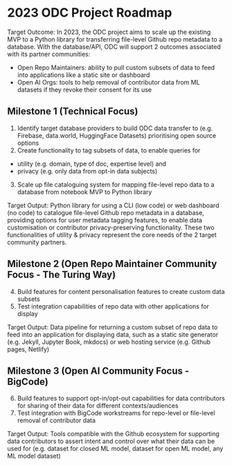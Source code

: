 # 2023 ODC Project Roadmap

Target Outcome: In 2023, the ODC project aims to scale up the existing MVP to a Python library for transferring file-level Github repo metadata to a database. With the database/API, ODC will support 2 outcomes associated with its partner communities:
* Open Repo Maintainers: ability to pull custom subsets of data to feed into applications like a static site or dashboard
* Open AI Orgs: tools to help removal of contributor data from ML datasets if they revoke their consent for its use

## Milestone 1 (Technical Focus)
1. Identify target database providers to build ODC data transfer to (e.g. Firebase, data.world, HuggingFace Datasets) prioritising open source options
2. Create functionality to tag subsets of data, to enable queries for 
- utility (e.g. domain, type of doc, expertise level) and 
- privacy (e.g. only data from opt-in data subjects)
3. Scale up file cataloguing system for mapping file-level repo data to a database from notebook MVP to Python library

Target Output: Python library for using a CLI (low code) or web dashboard (no code) to catalogue file-level Github repo metadata in a database, providing options for user metadata tagging features, to enable data customisation or contributor privacy-preserving functionality. These two functionalities of utility & privacy represent the core needs of the 2 target community partners.

## Milestone 2 (Open Repo Maintainer Community Focus - The Turing Way)
4. Build features for content personalisation features to create custom data subsets
5. Test integration capabilities of repo data with other applications for display

Target Output: Data pipeline for returning a custom subset of repo data to feed into an application for displaying data, such as a static site generator (e.g. Jekyll, Jupyter Book, mkdocs) or web hosting service (e.g. Github pages, Netlify)

## Milestone 3 (Open AI Community Focus - BigCode)
6. Build features to support opt-in/opt-out capabilities for data contributors for sharing of their data for different contexts/audiences
7. Test integration with BigCode workstreams for repo-level or file-level removal of contributor data

Target Output: Tools compatible with the Github ecosystem for supporting data contributors to assert intent and control over what their data can be used for (e.g. dataset for closed ML model, dataset for open ML model, any ML model dataset)
